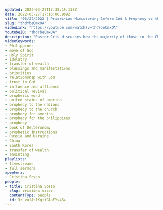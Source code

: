 ```yaml
---
updated: 2022-03-27T17:38:19.138Z
date: 2022-03-27T17:16:00.999Z
title: "03/27/2022 | Prioritize Ministering Before God & Prophecy to the Nations (Pastor Cristina Sosso)"
slug: "thdYbeCmxOA"
videoLink: "https://youtube.com/watch?v=thdYbeCmxOA"
YoutubeID: "thdYbeCmxOA"
description: "Pastor Cris discusses how the majority of those in the Church rely on their own anointing instead of submitting to God and obeying Him. It's time to remove ourselves from the front and center. Our biggest priority is not establishing your position in the Kingdom of God, it is ministering before God and loving on Him. Make God your priority the blessings and the influence will come. During this sermon Pastor Cris also released numerous prophetic words to the nations including the United States, Philippines, South Korea, Russia, and China. This sermon was delivered by Pastor Cristina Sosso at Freedom Fellowship Church on March 27, 2022."
videoKeywords:
- Philippines
- move of God
- Holy Spirit
- idolatry
- transfer of wealth
- blessings and manifestations
- priorities
- relationship with God
- trust in God
- influence and affluence
- political revival
- prophetic word
- united states of america
- prophecy to the nations
- prophecy to the church
- prophecy for america
- prophecy for the philippines
- prophecy
- book of Deuteronomy
- prophetic instructions
- Russia and Ukraine
- China
- South Korea
- transfer of wealth
- anointing
playlists:
- livestreams
- full sermons
speakers:
- Cristina Sosso
people:
- title: Cristina Sosso
  slug: cristina-sosso
  contentType: people
  id: 3zLvufAtlKgiiGIaEYs4S4
---
```

